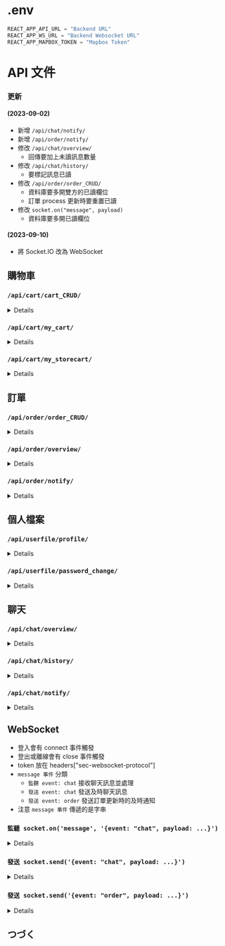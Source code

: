 # .env
```js
REACT_APP_API_URL = "Backend URL"
REACT_APP_WS_URL = "Backend Websocket URL"
REACT_APP_MAPBOX_TOKEN = "Mapbox Token"
```

# API 文件
### 更新
#### (2023-09-02)
- 新增 `/api/chat/notify/`
- 新增 `/api/order/notify/`
- 修改 `/api/chat/overview/`
    - 回傳要加上未讀訊息數量
- 修改 `/api/chat/history/`
    - 要標記訊息已讀
- 修改 `/api/order/order_CRUD/`
    - 資料庫要多開雙方的已讀欄位
    - 訂單 process 更新時要重置已讀
- 修改 `socket.on("message", payload)`
    - 資料庫要多開已讀欄位

#### (2023-09-10)
- 將 Socket.IO 改為 WebSocket

## 購物車
### `/api/cart/cart_CRUD/`
<details>

- 用途
    - 查看商品是否在購物車
    - 加入商品到購物車
    - 從購物車移除商品
- params
    - `?id=`
        - 需要加上商品的 id
    - headers
        ```JavaScript
        {
            authorization : token //JWT token
        }
        ```
- method
    - `get`
        - response
        ```JavaScript
        {
            success : true or false, //是否成功
            isAdded : true or false  //此商品是否在購物車
        }
        ```
    - `post`
        - body
        ```JavaScript
        {

        }
        ```
        - response
        ```JavaScript
        {
            success : true or false //是否加入成功
        }
        ```
    - `delete`
        - response
        ```JavaScript
        {
            success : true or false //是否移除成功
        }
        ```

</details>

### `/api/cart/my_cart/`
<details>

- 用途
    - 取得購物車的商品
    - 以賣場為單位
    - 需要回傳賣家的暱稱
    - 各賣場需要一張封面 (第1個商品圖)
    - 各賣場的所有商品 (或者前4個)
    ![](https://drive.google.com/u/0/uc?id=1fGncZLktbonNdtgQrcNE7gh8pzW1YRyG&export=download)
- params
    - headers
        ```JavaScript
        {
            authorization : token //JWT token
        }
        ```
- method
    - `get`
        - response
        ```JavaScript
        {
            success : true or false, //是否獲取成功
            result: {
                "賣場1的帳號" : {
                    nickname : 暱稱,
                    cover : 封面1張(商品1的第1張圖),
                    items : [
                        "商品1名稱",
                        "商品2名稱",
                        "商品3名稱",
                        "商品5名稱"
                    ]
                },
                "賣場2的帳號" : {
                    nickname : 暱稱,
                    cover : 封面1張(商品101的第1張圖),
                    items : [
                        "商品101名稱",
                        "商品202名稱"
                    ]
                }
            }
        }
        ```
</details>

### `/api/cart/my_storecart/`
<details>

- 用途
    - 取得購物車在特定賣場的商品
    - 剩餘數量為 0 也要回傳
    - 未上架商品不行回傳
    - ![](https://drive.google.com/u/0/uc?id=1QG-9rhzBx4tiZiVfnQNIg2M5flUkgsLt&export=download)
- params
    - `?seller=`
        - 需要加上賣家的帳號
    - headers
    ```JavaScript
    {
        authorization : token //JWT token
    }
    ```
- method
    - `get`
        - response
    ```JavaScript
    {
        success: true or false, //帳號是否驗證成功
        result: [ //陣列形式給出購物清單，沒有商品就空陣列
            {
                id: 6, //商品 id
                name: 'Bang Dream', //名稱
                cover: 'img/5230f17c-2a52-4830-9c0f-19c471f70fa4.png', //封面圖片一張
                price: 5000, //金額
                amount: 1 //剩餘數量
            },
            {
                id: 11,
                name: 'Elden Ring',
                cover: 'img/5230f17c-2a52-4830-9c0f-19c471f70fa3.png',
                price: 1290,
                amount: 0
            }
        ]
    }
    ```
</details>

## 訂單
### `/api/order/order_CRUD/`
<details>

- 用途
    - 下訂單用
    - ![](https://drive.google.com/u/0/uc?id=1c_L22dvQOX7ZULwQcVzl7Jj8bAcyakmE&export=download)
    - 取得單筆訂單資料
    - ![](https://drive.google.com/u/0/uc?id=1ILrGnFpMh6s7qO8vX3ANBc7BxoeqF5gc&export=download)
    - ![](https://drive.google.com/u/0/uc?id=1Wl-Ito0QOaIGnbhaJJf59CrpgguKyRUr&export=download)
    
- params
    - headers
        ```JavaScript
        {
            authorization : token //JWT token
        }
        ```
    - `?id=`
        - for `get` `put`
        - 讀取和更新訂單要加上自定義的訂單 id
        
    - `?mode=`
        - for `put`
        - 更新訂單時所對應的操作
        - 1: 確認訂單
        - 2: 取消訂單
        - 3: 已收貨
        - 4: 已歸還
    - progress
        - 非參數，回傳資料用
        - 定義訂單進度
        - 不同身分在不同 progress 能做的操作不一樣
        -  0: 待確認
            - 買家: 取消訂單
            - 賣家: 取消訂單 確認訂單
        -  1: 待交貨
            - 買家: 取消訂單 已收貨
            - 賣家: 取消訂單
        -  2: 待歸還
            - 賣家: 已歸還
        -  3: 已完成
        - -1: 未完成
    - DateTime 日期時間表示
        - YYYY-MM-DDThh:mm (ex. 2018-06-07T00:00)
        - hh 範圍為 00~23
            - 午夜12點為00:00
            - 中午12點為12:00
- method
    - `post`
        - body
        ```JavaScript
        {
            options: { //買家提供的時段
                start: [ '2023-07-07T12:00', '2023-07-08T10:00' ],
                end: [ '2023-07-14T12:00', '2023-07-14T13:00' ],
                position: [
                    {
                        center: [ // 經緯度
                            121.54114515457269,
                            25.01396180464505
                        ],
                        name: "國立臺灣科技大學圖書館 大門口"
                    },
                    {
                        center: [
                            121.542203,
                            25.012472
                        ],
                        name: "台灣科技大學學生宿舍3舍"
                    }
                ]
            },
            comment: '你好', //買家留言
            order: { //訂單本體
                '商品id': { amount: 數量, price: 單項金額 },
                '1': { amount: 5, price: 1000 },
                '2': { amount: 2, price: 500 },
                '7': { amount: 1, price: 1290 }
            }
        }
        ```
        - response
        ```JavaScript
        {
            success : true or false //訂單是否成功
        }
        ```
        - 要存到資料庫的 (參考用)
        ```JavaScript
        const payload = {
            order_id : order_id, //自己定義的訂單編號
            consumer : account, //買家
            provider : provider, //賣家
            read_consumer: false, // 買家是否已讀訂單通知
            read_provider: false, // 賣家是否已讀訂單通知
            lasttime: Date.now(), // 紀錄更改日期用
            order : products, //商品數量價格等資訊
            totalprice : totalPrice, //總金額/天
            comment, //買家留言
            options, //買家提供的時間地點選項
            selectedOption : { //賣家選擇的時間和地點
                start : "",
                end : "",
                position : {
                    center: [0, 0], // 經緯度
                    name: "" //地點名稱
                }
            },
            usingMessage : false, //只用訊息決定時間和地點
            actual : { //實際租借時間
                start : "",
                end : ""
            },
            progress : 0 //上方定義有說明
        }
        ```
        - 提醒
            - 比對每項商品金額，若與前端傳的不一樣要回傳失敗
            - 商品剩餘數量不足要回傳失敗
            - 總金額要在後端計算
            - 記得更新資料庫的商品剩餘數量與借出數量
    - `get`
        - response
        ```JavaScript
        {
            success : true or false,
            order : {
                provider: { //賣家資訊
                    account: 'kokoro123',
                    nickname: '弦巻こころ',
                    mail: 'kokoro123@gmail.com',
                    phone: '0911222333'
                },
                consumer: { //買家資訊
                    account: 'hhh123', 
                    nickname: '鱷魚', 
                    mail: 'hhh123@gmail.com', 
                    phone: '09xxxxxxxx' 
                },
                progress: 3, //訂單進度
                order: [ //訂單本體
                    {
                        id: 2,
                        name: '承太郎',
                        cover: 'img/xxx.img',
                        price: 500,
                        amount: 5
                    },
                    {
                        id: 7,
                        name: 'Elden Ring',
                        cover: 'img/xxx.img',
                        price: 1290,
                        amount: 1
                    }
                ],
                totalprice: 3790, //總金額/天
                comment: '你好', //買家留言
                options: { //買家提供的選項
                    start: [ '2023-07-07T02:59' ],
                    end: [ '2023-07-14T02:01' ],
                    position: [
                        {
                            center: [ // 經緯度
                                121.54114515457269,
                                25.01396180464505
                            ],
                            name: '國立臺灣科技大學圖書館 大門口'
                        },
                        {
                            center: [
                                121.542203,
                                25.012472
                            ],
                            name: '台灣科技大學學生宿舍3舍'
                        }
                    ]
                },
                usingMessage: false, //只使用訊息討論時間地點
                selectedOption: { //賣家選擇的選項
                    start: '2023-07-07T02:59',
                    end: '2023-07-14T02:01',
                    position:  {
                        center: [ // 經緯度
                            121.54114515457269,
                            25.01396180464505
                        ],
                        name: '國立臺灣科技大學圖書館 大門口'
                    }
                },
                actual: {  //實際借用歸還時間
                    start: '2023-07-06T03:03',
                    end: '2023-07-06T03:04' 
                }
            }
        }
        ```
    - `put`
        - body when `mode=1`
        ```JavaScript
        {   //有選擇時間
            usingMessage : false,
            selectedOption : {
                start: '2023-07-07T02:59',
                end: '2023-07-14T02:01',
                position: {
                    center: [ // 經緯度
                        121.54114515457269,
                        25.01396180464505
                    ],
                    name: '國立臺灣科技大學圖書館 大門口'
                }
            }
        }
        or
        {   //只使用訊息討論時間地點
            usingMessage : true,
            selectedOption : {
                start: '',
                end: '',
                position: {
                    center: [0, 0],
                    name: ''
                }
            }
        }
        ```
        - body when `mode=2,3,4`
        ```JavaScript
        {

        }
        ```
        - response
        ```JavaScript
        {
            success : true or false //操作是否成功
        }
        ```
        - 提醒
            - 取消訂單(2)和歸還商品(4)時，記得更新資料庫的商品剩餘數量與借出數量
            - progress 改變時要將買賣家雙方已讀狀態設為 false
</details>

### `/api/order/overview/`
<details>

- 用途
    - 取得數個訂單 (status=provider)
    - 取得數個購買清單 (status=consumer)
- params
    - headers
        ```JavaScript
        {
            authorization : token //JWT token
        }
        ```
    - `?progress=`
        - 表示訂單進度
    - `?status=`
        - 表示目前身分
        - provider 賣家
        - consumer 買家
- method
    - `get`
        - response
        ```JavaScript
        {
            success : true or false,
            orders : [
                {
                    order_id: 'a7b1cd20-f4e6-4b62-b013-250e2ceb3610',
                    nickname: '弦巻こころ',
                    cover: 'img/8da5912c-48a5-4aec-a61b-377789dfd8a9.png',
                    totalprice: 100,
                    items: [ '石頭' ]
                },
                {
                    order_id: 'asdfsdfsdf-fsdfsd-f-sdfsdf',
                    nickname: '弦巻こころ',
                    cover: 'img/8da5912c-48a5-4aec-a61b-377789dfd8a9.png',
                    totalprice: 1290,
                    items: [ 'Elden Ring' ]
                }
            ]
        }
        ```
</details>

### `/api/order/notify/`
<details>

- 用途
    - `get` 取得訂單更新通知
    - `put` 標示訂單通知已讀
- params
    - headers
        ```JavaScript
        {
            authorization : token //JWT token
        }
        ```
    - `?id=`
        - `put` 時表示已讀的訂單標號(1個)
    - `?all=true`
        - `put` 時將所有通知標記已讀(全部)
- method
    - `get`
        - response
        ```JavaScript
        success: true, //是否取得成功
        consumer_orderlist: [], //個人通知
        provider_orderlist: [ //賣場通知
            {
                order_id: 'c65441a5-0664-477c-9f93-7fe182d36041', //自定義商品 id
                cover: 'img/8da5912c-48a5-4aec-a61b-377789dfd8a9.png', //拿第一張圖
                progress: 0, //訂單進度
                read: true //是否已讀
            },
            {
                order_id: '8031771a-d44b-4e6d-ad9b-2cc12b460c83',
                cover: 'img/88afbee0-8d69-4e1e-a3df-b346f01f0e2f.jpeg',
                progress: 1,
                read: false
            }
        ]
        ```
    - `put`
        - body
        ```JavaScript
        {

        }
        ```
        - response
        ```JavaScript
        {
            success: true, //是否成功
        }
        ```
</details>

## 個人檔案
###  `/api/userfile/profile/`
<details>

- 用途
    - 拿個人資料
    - 更新個人資料
    - 手機跟信箱還有驗證問題，這邊沒有處理
- params
    - headers
        ```JavaScript
        {
            authorization : token //JWT token
        }
        ```
- method
    - `get`
        - response
        ```JavaScript
        {
            success: true, //身分驗證成功
            profile: {  // 個人檔案
                account: 'kokoro123',
                nickname: '弦巻こころ',
                phone: '0910156987',
                mail: 'kokoro123@gmail.com',
                intro: 'こころと申します'
            }
        }
        ```
    - `put`
        - body
        ```JavaScript
        {   //暱稱
            nickname: '弦巻こころ'
        } 
        or
        {   //賣場簡介
            intro: '你好'
        } 
        or
        {   //手機
            phone: '0912345678'
        } 
        or
        {   //信箱
            mail: '123@gmail.com'
        } 
        ```
        - response
        ```JavaScript
        {
            success : true //修改是否成功
        }
        ```
        - 注意
            - 暱稱和簡介確定是這樣
            - 手機和信箱尚未處理驗證
</details>

###  `/api/userfile/password_change/`
<details>

- 用途
    - 更改密碼
- params
    - headers
        ```JavaScript
        {
            authorization : token //JWT token
        }
        ```
- method
    - `post`
        - body
        ``` JavaScript
        {
            oldPassword : "kokoro123", //舊密碼
            newPassword : "kokoro12345" //新密碼
        }
        ```
        - response
        ``` JavaScript
        {
            success : true, //更改是否成功
            message : "更改成功" or "密碼錯誤" or 其他
        }
        ```
</details>

## 聊天
### `/api/chat/overview/`
<details>

- 用途
    - 取得對話過的對象及其最後一筆訊息與未讀數量
    - 要按照時間在陣列排序
    - 最新的紀錄要放在陣列的前面
    - 時間規則與之前一樣 YYYY-MM-DDThh:mm (ex. 2023-07-10T00:28)
- params
    - headers
        ```JavaScript
        {
            authorization : token //JWT token
        }
        ```
- method
    - `get`
        - response
        ```JavaScript
        {
            success: true, //取得是否成功
            list: [
                {
                    account: 'kokoro123', //對方的帳號
                    content:'你好阿\n請多指教', //最後一則訊息
                    datetime: '2023-07-10T00:28', //時間
                    nickname: '弦巻こころ', //對方的暱稱
                    number: 3 //未讀訊息數量
                },
                {
                    account: '1',
                    content: '傳送了一張圖片', //如果是圖片要改成這樣
                    datetime: '2023-07-10T00:21',
                    nickname: '1',
                    number: 0 //未讀訊息數量
                }
            ]
        }
        ```
</details>

### `/api/chat/history/`
<details>

- 用途
    - 取得與某人的對話紀錄(記得標記已讀)
- params
    - headers
        ```JavaScript
        {
            authorization : token //JWT token
        }
        ```
    - `?receiver=`
        - 要加上對方的帳號
- method
    - `get`
        - response
        ```JavaScript
        {
            success: true, //取得是否成功
            history: [ //訊息紀錄
                {
                    provider: 'kokoro123', //發送訊息的人
                    receiver: '2', //接收訊息的人
                    message_type: 'text', //訊息類型
                    content: '你好阿', //內容
                    datetime: '2023-07-09T23:30', //時間
                    id: 18  //在資料庫的id
                },
                {
                    provider: 'kokoro123',
                    receiver: '2',
                    message_type: 'img',
                    content: 'img/a9686976-cd2f-4cd4-ad91-075a10617521.png',
                    datetime: '2023-07-09T23:58',
                    id: 20
                }
            ],
            nickname: '2' //對方的暱稱
        }
        ```
</details>

### `/api/chat/notify/`
<details>

- 用途
    - `get` 回傳未讀訊息總數量
    - `put` 對某人訊息已讀
- params
    - headers
        ```JavaScript
        {
            authorization : token //JWT token
        }
        ```
    - `?receiver=`
        - `put` 時要加上對方的帳號
- method
    - `get`
        - response
        ```JavaScript
        {
            success: true, //取得是否成功
            number: 2 //未讀訊息總數量
        }
        ```
    - `put`
        - body
        ```JavaScript
        {

        }
        ```
        - response
        ```JavaScript
        {
            success: true, //是否成功
        }
        ```
</details>

## WebSocket
- 登入會有 connect 事件觸發
- 登出或離線會有 close 事件觸發
- token 放在 headers["sec-websocket-protocol"]
- `message 事件` 分類
    - `監聽 event: chat` 接收聊天訊息並處理
    - `發送 event: chat` 發送及時聊天訊息
    - `發送 event: order` 發送訂單更新時的及時通知
- 注意 `message 事件` 傳遞的是字串

### `監聽 socket.on('message', '{event: "chat", payload: ...}')`

<details>

- 用途
    - 接收聊天訊息並處理
- payload
    ```JavaScript
    {
        receiver : "kokoro123", //接收者
        message_type : "text" or "img", //類型
        content : "你好" or 圖片 //內容
    }
    ```
- 存入資料庫(參考用)
    ```JavaScript
    {provider, receiver, message_type, content, datetime, read=false}
    ```
</details>

### `發送 socket.send('{event: "chat", payload: ...}')`
<details>

- 用途
    - `socket.on("message", {event: "chat", payload: ...})`
    - 收到上面事件後傳送訊息給雙方
- payload
    ```JavaScript
    {   // 跟存入資料庫的很像，但要多加暱稱
        provider,
        receiver,
        message_type,
        content,
        datetime,
        nickname
    }
    ```
</details>

### `發送 socket.send('{event: "order", payload: ...}')`
<details>

- 用途
    - `post` `/order/order_CRUD/`
    - `put` `/order/order_CRUD/`
    - 上面兩個 api 處理完成後，傳送給買家和賣家及時通知
- payload
    ```JavaScript
    {   // 跟存入資料庫的很像，但要多加暱稱
        id : "訂單自定義 id",
        message : "已提交租借申請" or "您有一筆新訂單" or "訂單狀態已更新"
    }
    ```
</details>

## つづく
